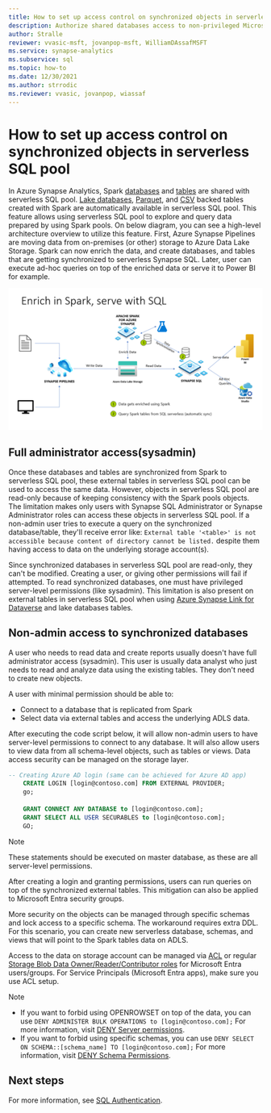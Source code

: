 ```yaml
---
title: How to set up access control on synchronized objects in serverless SQL pool
description: Authorize shared databases access to non-privileged Microsoft Entra users in serverless SQL pool.
author: Stralle
reviewer: vvasic-msft, jovanpop-msft, WilliamDAssafMSFT
ms.service: synapse-analytics
ms.subservice: sql
ms.topic: how-to
ms.date: 12/30/2021
ms.author: strrodic
ms.reviewer: vvasic, jovanpop, wiassaf
---
```


# How to set up access control on synchronized objects in serverless SQL pool

In Azure Synapse Analytics, Spark [databases](../metadata/database.md) and [tables](../metadata/table.md) are shared with serverless SQL pool. [Lake databases](../database-designer/concepts-lake-database.md), [Parquet](query-parquet-files.md), and [CSV](query-single-csv-file.md) backed tables created with Spark are automatically available in serverless SQL pool. This feature allows using serverless SQL pool to explore and query data prepared by using Spark pools.
On below diagram, you can see a high-level architecture overview to utilize this feature. First, Azure Synapse Pipelines are moving data from on-premises (or other) storage to Azure Data Lake Storage. Spark can now enrich the data, and create databases, and tables that are getting synchronized to serverless Synapse SQL. Later, user can execute ad-hoc queries on top of the enriched data or serve it to Power BI for example. 

![Enrich in Spark, serve with SQL diagram.](./media/shared-databases-access-control/enrich-in-spark-serve-sql.png)

## Full administrator access(sysadmin)
Once these databases and tables are synchronized from Spark to serverless SQL pool, these external tables in serverless SQL pool can be used to access the same data. However, objects in serverless SQL pool are read-only because of keeping consistency with the Spark pools objects. The limitation makes only users with Synapse SQL Administrator or Synapse Administrator roles can access these objects in serverless SQL pool. If a non-admin user tries to execute a query on the synchronized database/table, they'll receive error like:
`External table '<table>' is not accessible because content of directory cannot be listed.`
despite them having access to data on the underlying storage account(s).

Since synchronized databases in serverless SQL pool are read-only, they can't be modified. Creating a user, or giving other permissions will fail if attempted. To read synchronized databases, one must have privileged server-level permissions (like sysadmin).
This limitation is also present on external tables in serverless SQL pool when using [Azure Synapse Link for Dataverse](/powerapps/maker/data-platform/export-to-data-lake) and lake databases tables.

## Non-admin access to synchronized databases

A user who needs to read data and create reports usually doesn't have full administrator access (sysadmin). This user is usually data analyst who just needs to read and analyze data using the existing tables. They don't need to create new objects.

A user with minimal permission should be able to:
-    Connect to a database that is replicated from Spark
-    Select data via external tables and access the underlying ADLS data.

After executing the code script below, it will allow non-admin users to have server-level permissions to connect to any database. It will also allow users to view data from all schema-level objects, such as tables or views. Data access security can be managed on the storage layer. 

```sql
-- Creating Azure AD login (same can be achieved for Azure AD app)
    CREATE LOGIN [login@contoso.com] FROM EXTERNAL PROVIDER;
    go;
    
    GRANT CONNECT ANY DATABASE to [login@contoso.com];
    GRANT SELECT ALL USER SECURABLES to [login@contoso.com];
    GO;
```
> [!NOTE]
> These statements should be executed on master database, as these are all server-level permissions.

After creating a login and granting permissions, users can run queries on top of the synchronized external tables. This mitigation can also be applied to Microsoft Entra security groups.

More security on the objects can be managed through specific schemas and lock access to a specific schema. The workaround requires extra DDL. For this scenario, you can create new serverless database, schemas, and views that will point to the Spark tables data on ADLS.

Access to the data on storage account can be managed via [ACL](../../storage/blobs/data-lake-storage-access-control.md) or regular [Storage Blob Data Owner/Reader/Contributor roles](../../storage/blobs/data-lake-storage-access-control-model.md) for Microsoft Entra users/groups. For Service Principals (Microsoft Entra apps), make sure you use ACL setup.

> [!NOTE]
> - If you want to forbid using OPENROWSET on top of the data, you can use `DENY ADMINISTER BULK OPERATIONS to [login@contoso.com];` For more information, visit [DENY Server permissions](/sql/t-sql/statements/deny-server-permissions-transact-sql?view=sql-server-ver15#remarks&preserve-view=true).
> - If you want to forbid using specific schemas, you can use `DENY SELECT ON SCHEMA::[schema_name] TO [login@contoso.com];` For more information, visit [DENY Schema Permissions](/sql/t-sql/statements/deny-schema-permissions-transact-sql?view=sql-server-ver15&preserve-view=true).

## Next steps

For more information, see [SQL Authentication](sql-authentication.md).
